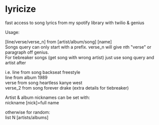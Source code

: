 # lyricize
fast access to song lyrics from my spotify library with twilio &amp; genius

Usage:

[line/verse/verse_n] from [artist/album/song] [name]  
Songs query can only start with a prefix. verse_n will give nth "verse" or paragraph off genius.  
For tiebreaker songs (get song with wrong artist) just use song query and artist after

i.e.
line from song backseat freestyle  
line from album 1989  
verse from song heartless kanye west  
verse_2 from song forever drake (extra details for tiebreaker)  
   
Artist & album nicknames can be set with:  
nickname [nick]=full name  

otherwise for random:  
list N [artists/albums]
